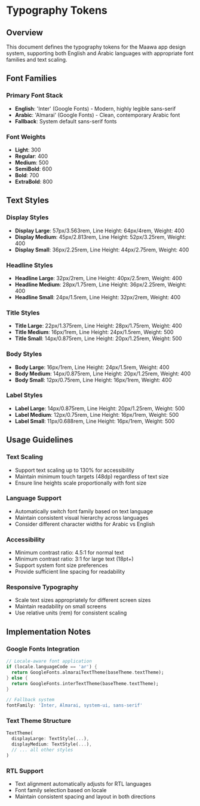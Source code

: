 # Typography Tokens

## Overview
This document defines the typography tokens for the Maawa app design system, supporting both English and Arabic languages with appropriate font families and text scaling.

## Font Families

### Primary Font Stack
- **English**: 'Inter' (Google Fonts) - Modern, highly legible sans-serif
- **Arabic**: 'Almarai' (Google Fonts) - Clean, contemporary Arabic font
- **Fallback**: System default sans-serif fonts

### Font Weights
- **Light**: 300
- **Regular**: 400
- **Medium**: 500
- **SemiBold**: 600
- **Bold**: 700
- **ExtraBold**: 800

## Text Styles

### Display Styles
- **Display Large**: 57px/3.563rem, Line Height: 64px/4rem, Weight: 400
- **Display Medium**: 45px/2.813rem, Line Height: 52px/3.25rem, Weight: 400
- **Display Small**: 36px/2.25rem, Line Height: 44px/2.75rem, Weight: 400

### Headline Styles
- **Headline Large**: 32px/2rem, Line Height: 40px/2.5rem, Weight: 400
- **Headline Medium**: 28px/1.75rem, Line Height: 36px/2.25rem, Weight: 400
- **Headline Small**: 24px/1.5rem, Line Height: 32px/2rem, Weight: 400

### Title Styles
- **Title Large**: 22px/1.375rem, Line Height: 28px/1.75rem, Weight: 400
- **Title Medium**: 16px/1rem, Line Height: 24px/1.5rem, Weight: 500
- **Title Small**: 14px/0.875rem, Line Height: 20px/1.25rem, Weight: 500

### Body Styles
- **Body Large**: 16px/1rem, Line Height: 24px/1.5rem, Weight: 400
- **Body Medium**: 14px/0.875rem, Line Height: 20px/1.25rem, Weight: 400
- **Body Small**: 12px/0.75rem, Line Height: 16px/1rem, Weight: 400

### Label Styles
- **Label Large**: 14px/0.875rem, Line Height: 20px/1.25rem, Weight: 500
- **Label Medium**: 12px/0.75rem, Line Height: 16px/1rem, Weight: 500
- **Label Small**: 11px/0.688rem, Line Height: 16px/1rem, Weight: 500

## Usage Guidelines

### Text Scaling
- Support text scaling up to 130% for accessibility
- Maintain minimum touch targets (48dp) regardless of text size
- Ensure line heights scale proportionally with font size

### Language Support
- Automatically switch font family based on text language
- Maintain consistent visual hierarchy across languages
- Consider different character widths for Arabic vs English

### Accessibility
- Minimum contrast ratio: 4.5:1 for normal text
- Minimum contrast ratio: 3:1 for large text (18pt+)
- Support system font size preferences
- Provide sufficient line spacing for readability

### Responsive Typography
- Scale text sizes appropriately for different screen sizes
- Maintain readability on small screens
- Use relative units (rem) for consistent scaling

## Implementation Notes

### Google Fonts Integration
```dart
// Locale-aware font application
if (locale.languageCode == 'ar') {
  return GoogleFonts.almaraiTextTheme(baseTheme.textTheme);
} else {
  return GoogleFonts.interTextTheme(baseTheme.textTheme);
}

// Fallback system
fontFamily: 'Inter, Almarai, system-ui, sans-serif'
```

### Text Theme Structure
```dart
TextTheme(
  displayLarge: TextStyle(...),
  displayMedium: TextStyle(...),
  // ... all other styles
)
```

### RTL Support
- Text alignment automatically adjusts for RTL languages
- Font family selection based on locale
- Maintain consistent spacing and layout in both directions
